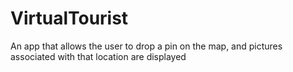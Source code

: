 # VirtualTourist
An app that allows the user to drop a pin on the map, and pictures associated with that location are displayed
